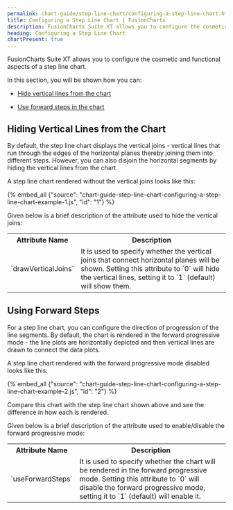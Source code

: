 ```yaml
---
permalink: chart-guide/step-line-chart/configuring-a-step-line-chart.html
title: Configuring a Step Line Chart | FusionCharts
description: FusionCharts Suite XT allows you to configure the cosmetic and functional aspects of a step line chart
heading: Configuring a Step Line Chart
chartPresent: true
---
```


FusionCharts Suite XT allows you to configure the cosmetic and functional aspects of a step line chart.

In this section, you will be shown how you can:

* <a href="{{ site.baseurl }}chart-guide/step-line-chart/configuring-a-step-line-chart.html#hiding-vertical-lines-from-the-chart">Hide vertical lines from the chart</a>

* <a href="{{ site.baseurl }}chart-guide/step-line-chart/configuring-a-step-line-chart.html#using-forward-steps">Use forward steps in the chart</a>

## Hiding Vertical Lines from the Chart

By default, the step line chart displays the vertical joins - vertical lines that run through the edges of the horizontal planes thereby joining them into different steps. However, you can also disjoin the horizontal segments by hiding the vertical lines from the chart.

A step line chart rendered without the vertical joins looks like this:

{% embed_all {"source": "chart-guide-step-line-chart-configuring-a-step-line-chart-example-1.js", "id": "1"} %}

Given below is a brief description of the attribute used to hide the vertical joins:

<table>
  <tr>
    <th>Attribute Name</th>
    <th>Description</th>
  </tr>
  <tr>
    <td>`drawVerticalJoins`</td>
    <td>It is used to specify whether the vertical joins that connect horizontal planes will be shown. Setting this attribute to `0` will hide the vertical lines, setting it to `1` (default) will show them.</td>
  </tr>
</table>


## Using Forward Steps

For a step line chart, you can configure the direction of progression of the line segments. By default, the chart is rendered in the forward progressive mode - the line plots are horizontally depicted and then vertical lines are drawn to connect the data plots.

A step line chart rendered with the forward progressive mode disabled looks like this:

{% embed_all {"source": "chart-guide-step-line-chart-configuring-a-step-line-chart-example-2.js", "id": "2"} %}

Compare this chart with the step line chart shown above and see the difference in how each is rendered.

Given below is a brief description of the attribute used to enable/disable the forward progressive mode:

<table>
  <tr>
    <th>Attribute Name</th>
    <th>Description</th>
  </tr>
  <tr>
    <td>`useForwardSteps`</td>
    <td>It is used to specify whether the chart will be rendered in the forward progressive mode. Setting this attribute to `0` will disable the forward progressive mode, setting it to `1` (default) will enable it.</td>
  </tr>
</table>